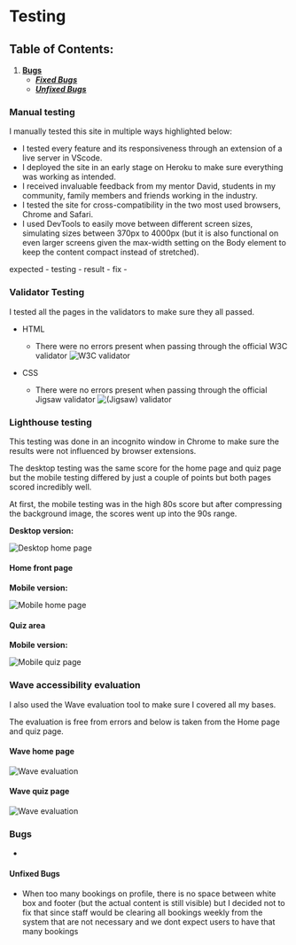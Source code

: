 # Testing 

## Table of Contents:
1. [**Bugs**](#bugs)
    * [***Fixed Bugs***](#fixed-bugs)
    * [***Unfixed Bugs***](#unfixed-bugs)

### Manual testing
I manually tested this site in multiple ways highlighted below:
* I tested every feature and its responsiveness through an extension of a live server in VScode.
* I deployed the site in an early stage on Heroku to make sure everything was working as intended. 
* I received invaluable feedback from my mentor David, students in my community, family members and friends working in the industry.
* I tested the site for cross-compatibility in the two most used browsers, Chrome and Safari.
* I used DevTools to easily move between different screen sizes, simulating sizes between 370px to 4000px (but it is also functional on even larger screens given the max-width setting on the Body element to keep the content compact instead of stretched).


expected -
testing -
result - 
fix -

### Validator Testing 
I tested all the pages in the validators to make sure they all passed.
- HTML
  - There were no errors present when passing through the official W3C validator ![W3C validator]()

- CSS
  - There were no errors present when passing through the official Jigsaw validator ![(Jigsaw) validator]()

### Lighthouse testing 

This testing was done in an incognito window in Chrome to make sure the results were not influenced by browser extensions.

The desktop testing was the same score for the home page and quiz page but the mobile testing differed by just a couple of points but both pages scored incredibly well.

At first, the mobile testing was in the high 80s score but after compressing the background image, the scores went up into the 90s range.

__Desktop version:__

![Desktop home page](docs/screenshots/lighthouse-desktop.png)

#### Home front page 
__Mobile version:__

![Mobile home page](docs/screenshots/home-mobile.png)

#### Quiz area

__Mobile version:__

![Mobile quiz page](docs/screenshots/quiz-mobile.png)

### Wave accessibility evaluation

I also used the Wave evaluation tool to make sure I covered all my bases. 

The evaluation is free from errors and below is taken from the Home page and quiz page.

#### Wave home page
![Wave evaluation](docs/screenshots/wave-home.png)

#### Wave quiz page
![Wave evaluation](docs/screenshots/wave-quiz.png)

### Bugs

- 

#### Unfixed Bugs
- When too many bookings on profile, there is no space between white box and footer (but the actual content is still visible) but I decided not to fix that since staff would be clearing all bookings weekly from the system that are not necessary and we dont expect users to have that many bookings 